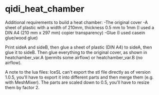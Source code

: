 # qidi_heat_chamber

Additional requirements to build a heat chamber:
-The original cover
-A sheet of plastic with a width of 210mm, thickness 0.5 mm to 1mm (I used a DIN A4 (210 mm x 297 mm) copier transparency)
-Glue (I used casein glue/wood glue)

Print sideA and sideB, then glue a sheet of plastic (DIN A4) to sideA, then glue it to sideB. Then glue everything to the original cover, as shown in heatchamber_var.A (permits some airflow) or heatchamber_var.B (no airflow).

A note to the lua files:
IceSL can't export the stl file directly as of version 1.0.5, you'll have to export it into different parts and then merge them (e.g. with MeshMixer). The parts are scaled down to 0.5, you'll have to resize them by factor 2.
